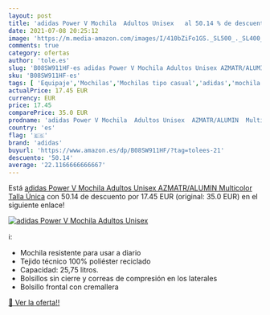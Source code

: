 ```yaml
---
layout: post
title: 'adidas Power V Mochila  Adultos Unisex   al 50.14 % de descuento'
date: 2021-07-08 20:25:12
image: 'https://m.media-amazon.com/images/I/410bZiFo1GS._SL500_._SL400_.jpg'
comments: true
category: ofertas
author: 'tole.es'
slug: 'B08SW911HF-es adidas Power V Mochila Adultos Unisex AZMATR/ALUMIN...'
sku: 'B08SW911HF-es'
tags: [ 'Equipaje','Mochilas','Mochilas tipo casual','adidas','mochila', ]
actualPrice: 17.45 EUR
currency: EUR
price: 17.45
comparePrice: 35.0 EUR
prodname: 'adidas Power V Mochila  Adultos Unisex  AZMATR/ALUMIN  Multicolor   Talla Única'
country: 'es'
flag: '🇪🇸'
brand: 'adidas'
buyurl: 'https://www.amazon.es/dp/B08SW911HF/?tag=tolees-21'
descuento: '50.14'
average: '22.1166666666667'
---
```


Está [adidas Power V Mochila  Adultos Unisex  AZMATR/ALUMIN  Multicolor   Talla Única](https://www.amazon.es/dp/B08SW911HF/?tag=tolees-21) con 50.14 de descuento por 17.45 EUR (original: 35.0 EUR) en el siguiente enlace!

[![adidas Power V Mochila  Adultos Unisex  ](https://m.media-amazon.com/images/I/410bZiFo1GS._SL500_._SL400_.jpg)](https://www.amazon.es/dp/B08SW911HF/?tag=tolees-21)

ℹ️:

- Mochila resistente para usar a diario
- Tejido técnico 100% poliéster reciclado
- Capacidad: 25,75 litros.
- Bolsillos sin cierre y correas de compresión en los laterales
- Bolsillo frontal con cremallera

[🛒 Ver la oferta!!](https://www.amazon.es/dp/B08SW911HF/?tag=tolees-21)
